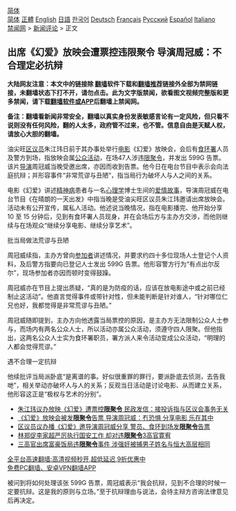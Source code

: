  <!-- 面包屑导航 --> <div class="breadcrumb"><!-- GTranslate: https://gtranslate.io/ -->  <div class="switcher notranslate">  <div class="selected">  <a href="#" onclick="return false;"> 简体</a>  </div>  <div class="option">  <a href="https://www.bannedbook.org" onclick="doGTranslate('zh-CN|zh-CN');jQuery('div.switcher div.selected a').html(jQuery(this).html());return false;" title="简体中文" class="nturl selected"> 简体</a>  <a href="https://www.bannedbook.org/zh-tw/" onclick="doGTranslate('zh-CN|zh-TW');jQuery('div.switcher div.selected a').html(jQuery(this).html());return false;" title="繁體中文" class="nturl"> 正體</a>  <a href="https://www.bannedbook.org/en/" onclick="doGTranslate('zh-CN|en');jQuery('div.switcher div.selected a').html(jQuery(this).html());return false;" title="English" class="nturl"> English</a>  <a href="https://www.bannedbook.org/ja/" onclick="doGTranslate('zh-CN|ja');jQuery('div.switcher div.selected a').html(jQuery(this).html());return false;" title="日本語" class="nturl"> 日語</a>  <a href="https://www.bannedbook.org/ko/" onclick="doGTranslate('zh-CN|ko');jQuery('div.switcher div.selected a').html(jQuery(this).html());return false;" title="한국어" class="nturl"> 한국어</a>  <a href="https://www.bannedbook.org/de/" onclick="doGTranslate('zh-CN|de');jQuery('div.switcher div.selected a').html(jQuery(this).html());return false;" title="Deutsch" class="nturl"> Deutsch</a>  <a href="https://www.bannedbook.org/fr/" onclick="doGTranslate('zh-CN|fr');jQuery('div.switcher div.selected a').html(jQuery(this).html());return false;" title="Français" class="nturl"> Français</a>  <a href="https://www.bannedbook.org/ru/" onclick="doGTranslate('zh-CN|ru');jQuery('div.switcher div.selected a').html(jQuery(this).html());return false;" title="Русский" class="nturl"> Русский</a>  <a href="https://www.bannedbook.org/es/" onclick="doGTranslate('zh-CN|es');jQuery('div.switcher div.selected a').html(jQuery(this).html());return false;" title="Español" class="nturl"> Español</a>  <a href="https://www.bannedbook.org/it/" onclick="doGTranslate('zh-CN|it');jQuery('div.switcher div.selected a').html(jQuery(this).html());return false;" title="Italiano" class="nturl"> Italiano</a>  </div>  </div>      <div class='breadcrumb-sub'><!-- Breadcrumb NavXT 6.3.0 --> <a href="https://www.bannedbook.org/" class="home">禁闻网</a> &gt; <a href="https://www.bannedbook.org/bnews/comments/" class="category">新闻评论</a> &gt; 正文</div></div><h2>出席《幻爱》放映会遭票控违限聚令 导演周冠威：不合理定必抗辩</h2> <p class="notice"><b>大陆网友注意：本文中的链接除 <a href="https://github.com/bannedbook/fanqiang" >翻墙</a>软件下载和<a href="https://github.com/killgcd/justmysocks/blob/master/README.md">翻墙推荐</a>链接外全部为禁网链接，未翻墙状态下打不开，请勿点击。此为文字版禁闻，欲看图文视频完整版和更多禁闻，请下载<a href="https://github.com/bannedbook/fanqiang">翻墙软件或APP</a>后翻墙上禁闻网。</p><p>备注：翻墙看新闻非常安全，翻墙以真实身份发表敏感言论有一定风险，但只看不说则没有任何风险，翻的人太多，政府管不过来，也不管。信息自由是天赋人权，请放心大胆的翻墙。</b></p>  <div class="entry">  <p>油尖旺<a href="https://www.bannedbook.org/bnews/tag/%E5%8C%BA%E8%AE%AE%E5%91%98/" class="st_tag internal_tag" rel="tag" title="标签 区议员 下的日志">区议员</a>朱江玮日前于其办事处举行<a href="https://www.bannedbook.org/bnews/tag/%e7%94%b5%e5%bd%b1/" class="st_tag internal_tag" rel="tag" title="标签 电影 下的日志">电影</a>《幻爱》放映会，会后有<a href="https://www.bannedbook.org/bnews/tag/%E9%A3%9F%E7%8E%AF%E7%BD%B2/" class="st_tag internal_tag" rel="tag" title="标签 食环署 下的日志">食环署</a>人员及警方到场，指放映会属<a href="https://www.bannedbook.org/bnews/tag/%E5%85%AC%E4%BC%97%E6%B4%BB%E5%8A%A8/" class="st_tag internal_tag" rel="tag" title="标签 公众活动 下的日志">公众活动</a>，在场47人涉违<a href="https://www.bannedbook.org/bnews/tag/%E9%99%90%E8%81%9A%E4%BB%A4/" class="st_tag internal_tag" rel="tag" title="标签 限聚令 下的日志">限聚令</a>，并发出 599G 告票。该片<a href="https://www.bannedbook.org/bnews/tag/%e5%af%bc%e6%bc%94/" class="st_tag internal_tag" rel="tag" title="标签 导演 下的日志">导演</a>周冠威当晚受邀出席，亦因而收到告票。他今日在电台节目中表示会向法庭抗辩；并形容事件“非常荒谬与丑陋”，指当局行为破坏人与人之间的关系。</p> <p>电影《幻爱》讲述<a href="https://www.bannedbook.org/bnews/tag/%e7%b2%be%e7%a5%9e%e7%97%85/" class="st_tag internal_tag" rel="tag" title="标签 精神病 下的日志">精神病</a>患者与一名<a href="https://www.bannedbook.org/bnews/tag/%e5%bf%83%e7%90%86%e5%ad%a6/" class="st_tag internal_tag" rel="tag" title="标签 心理学 下的日志">心理学</a>博士生间的<span class='wp_keywordlink'><a href="https://www.bannedbook.org/forum3/topic192.html" title="雪做的燕子——这是一部神奇的爱情故事" target="_blank">爱情故事</a></span>，导演周冠威在电台节目《在晴朗的一天出发》中指当晚是受油尖旺区议员朱江玮邀请出席放映会。活动未有公开宣传，属私人活动。他述说当晚情况，指在电影播完、他开始分享 10 至 15 分钟后，见到有食环署人员现身，并在会场后方与主办方交涉，而他则继续与在场观众“继续分享电影、继续分享艺术”。</p>  <p>批当局做法荒谬与丑陋</p> <p>周冠威续指，主办方曾向<a href="https://www.bannedbook.org/bnews/tag/%E5%8F%82%E5%8A%A0%E8%80%85/" class="st_tag internal_tag" rel="tag" title="标签 参加者 下的日志">参加者</a>讲述情况，并要求约四十多位现场人士登记个人资料，及后警方指要向已登记人士发出 599G 告票。他形容警方行为“有点出尔反尔”，现场参加者亦因而顿时变得鼓躁。</p>  <p>周冠威亦在节目上提出质疑，“真的是为防疫的话，应该在放电影途中或之前已经制止这活动”。他直言觉得事件或带针对性，但未能判断是针对谁人，“针对哪位仁兄也好，我都觉得是非常荒谬与丑陋。”</p> <p>周冠威随即提到，主办方向他透露当局票控的原因，是主办方无法限制公众人士参与，而场内有两名公众人士，所以活动亦属公众活动，须遵守四人限聚。但他指出，这两名公众人士实为食环署职员，署方派人来令活动变成公众活动，“明理的人都会觉得荒谬。”</p>  <p>遇不合理一定抗辩</p> <p>他续批评当局派卧底“是离谱的事。好似很重罪的罪行，要派卧底去侦测，去告我哋”，相关举动亦破坏人与人的关系；反观当日活动是讨论电影、从而建立关系，他形容这正是“极权与艺术的分别”。</p>  <ul class='op-related-articles' title='相关阅读'> <li><a href='https://www.bannedbook.org/bnews/comments/20210828/1615089.html' target='_blank'>朱江玮议办放映《幻爱》遭票控<b>限聚令</b> 民政发信：接投诉指与区议会事务无关</a></li> <li><a href='https://www.bannedbook.org/bnews/comments/20210828/1614687.html' target='_blank'>《幻爱》放映会被发<b>限聚令</b>告票 导演周冠威：冇恐惧 分享电影 乐在其中</a></li> <li><a href='https://www.bannedbook.org/bnews/comments/20210828/1614614.html' target='_blank'>区议员议办播《幻爱》邀导演周冠威分享 警员、食环到场发<b>限聚令</b>告票</a></li> <li><a href='https://www.bannedbook.org/bnews/headline/20210711/1585063.html' target='_blank'>林郑促李家超严厉执行国安工作 却对违<b>限聚令</b>3高官寛宥</a></li> <li><a href='https://www.bannedbook.org/bnews/headline/20210710/1584507.html' target='_blank'>三高官出席富豪饭局违<b>限聚令</b>事件 涉强奸被捕男子姓名与恒大高层相同</a></li> </ul> <p class="texttj"> <a href="https://github.com/bannedbook/fanqiang/wiki/V2ray%E6%9C%BA%E5%9C%BA" target="_blank">全平台高速翻墙:高清视频秒开,超低延迟,9折优惠中</a><br/> <a href="https://github.com/bannedbook/fanqiang/wiki/%E7%A6%81%E9%97%BB%E7%BD%91%E5%AE%89%E5%8D%93%E7%BF%BB%E5%A2%99%E6%96%B0%E9%97%BBAPP" target="_blank">免费PC翻墙、安卓VPN翻墙APP</a></p><p>被问到将如何处理该张 599G 告票，周冠威表示“我会抗辩，见到不合理的时候一定要抗辩。这是我的原则与立场。”至于抗辩理由与说法，会待主辩方咨询法律意见后再决定。</p><a name='sharetosocial'></a>  <div style="margin-bottom:5px;padding-bottom:5px;clear:both"> <div id="archive-pix-1" class="banner-ads"> <!-- AuctionX Display platform tag START --> <div id="26318x728x90x621x_ADSLOT2" clicktrack="%%CLICK_URL_ESC%%"></div> <!-- AuctionX Display platform tag END --> </div> <div id="archive-pix-2" class="banner-ads"> <!-- AuctionX Display platform tag START --> <div id="26315x300x250x621x_ADSLOT2" clicktrack="%%CLICK_URL_ESC%%"></div> <!-- AuctionX Display platform tag END --> </div> </div>  <div id="archive-pix-1" class="banner-ads"> <!-- AuctionX Display platform tag START --> <div id="26318x728x90x621x_ADSLOT3" clicktrack="%%CLICK_URL_ESC%%"></div> <!-- AuctionX Display platform tag END --> </div> </div><!--END ENTRY--> 